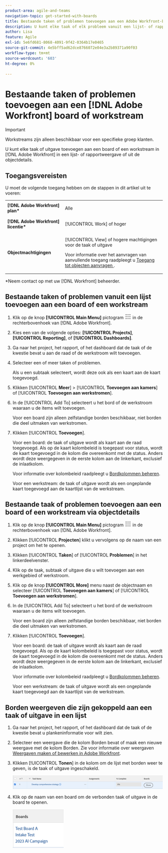 ```yaml
---
product-area: agile-and-teams
navigation-topic: get-started-with-boards
title: Bestaande taken of problemen toevoegen aan een Adobe Workfront-board of -werkstroom
description: U kunt elke taak of elk probleem vanuit een lijst- of rapportweergave toevoegen aan een bestuur in Adobe Workfront.
author: Lisa
feature: Agile
exl-id: 5e6fd681-8068-4091-9f42-0364b17e0465
source-git-commit: 4e5bff5ad62dce8766072e04e3a2b89371a90f03
workflow-type: tm+mt
source-wordcount: '603'
ht-degree: 0%

---
```


# Bestaande taken of problemen toevoegen aan een [!DNL Adobe Workfront] board of workstream

>[!IMPORTANT]
>
>Workstreams zijn alleen beschikbaar voor een specifieke groep klanten.

U kunt elke taak of uitgave toevoegen aan een board of een workstream in [!DNL Adobe Workfront] in een lijst- of rapportweergave of uit de objectdetails.

## Toegangsvereisten

U moet de volgende toegang hebben om de stappen in dit artikel uit te voeren:

<table style="table-layout:auto">
 <col>
 <col>
 <tbody>
  <tr>
   <td role="rowheader"><strong>[!DNL Adobe Workfront] plan*</strong></td>
   <td> <p>Alle</p> </td>
  </tr>
  <tr>
   <td role="rowheader"><strong>[!DNL Adobe Workfront] licentie*</strong></td>
   <td> <p>[!UICONTROL Work] of hoger</p> </td>
  </tr>
  <tr>
   <td role="rowheader"><strong>Objectmachtigingen</strong></td>
   <td> <p>[!UICONTROL View] of hogere machtigingen voor de taak of uitgave</p> <p>Voor informatie over het aanvragen van aanvullende toegang raadpleegt u <a href="/help/quicksilver/workfront-basics/grant-and-request-access-to-objects/request-access.md" class="MCXref xref">Toegang tot objecten aanvragen </a>.</p> </td>
  </tr>
 </tbody>
</table>

&#42;Neem contact op met uw [!DNL Workfront] beheerder.

## Bestaande taken of problemen vanuit een lijst toevoegen aan een board of een workstream

1. Klik op de knop **[!UICONTROL Main Menu]** pictogram ![](assets/main-menu-icon.png) in de rechterbovenhoek van [!DNL Adobe Workfront].
1. Kies een van de volgende opties: **[!UICONTROL Projects]**, **[!UICONTROL Reporting]**, of **[!UICONTROL Dashboards]**.
1. Ga naar het project, het rapport, of het dashboard dat de taak of de kwestie bevat u aan de raad of de werkstroom wilt toevoegen.
1. Selecteer een of meer taken of problemen.

   Als u een subtaak selecteert, wordt deze ook als een kaart aan de kaart toegevoegd.

1. Klikken [!UICONTROL **Meer**] > [!UICONTROL **Toevoegen aan kamers**] of [!UICONTROL **Toevoegen aan werkstromen**].
1. In de [!UICONTROL Add To] selecteert u het bord of de werkstroom waaraan u de items wilt toevoegen.

   Voor een board zijn alleen zelfstandige borden beschikbaar, niet borden die deel uitmaken van werkstromen.

1. Klikken [!UICONTROL **Toevoegen**].

   Voor een board: de taak of uitgave wordt als kaart aan de raad toegevoegd. Als op de kaart kolombeleid is toegepast voor status, wordt de kaart toegevoegd in de kolom die overeenkomt met de status. Anders wordt deze weergegeven in de eerste kolom aan de linkerkant, exclusief de inlaatkolom.

   Voor informatie over kolombeleid raadpleegt u [Bordkolommen beheren](/help/quicksilver/agile/get-started-with-boards/manage-board-columns.md).

   Voor een werkstream: de taak of uitgave wordt als een ongeplande kaart toegevoegd aan de kaartlijst van de werkstream.

## Bestaande taak of problemen toevoegen aan een board of een workstream via objectdetails

1. Klik op de knop **[!UICONTROL Main Menu]** pictogram ![](assets/main-menu-icon.png) in de rechterbovenhoek van [!DNL Adobe Workfront].
1. Klikken [!UICONTROL **Projecten**] klikt u vervolgens op de naam van een project om het te openen.
1. Klikken [!UICONTROL **Taken**] of [!UICONTROL **Problemen**] in het linkerdeelvenster.
1. Klik op de taak, subtaak of uitgave die u wilt toevoegen aan een werkgebied of werkstroom.
1. Klik op de knop **[!UICONTROL More]** menu naast de objectnaam en selecteer [!UICONTROL **Toevoegen aan kamers**] of [!UICONTROL **Toevoegen aan werkstromen**].
1. In de [!UICONTROL Add To] selecteert u het bord of de werkstroom waaraan u de items wilt toevoegen.

   Voor een board zijn alleen zelfstandige borden beschikbaar, niet borden die deel uitmaken van werkstromen.

1. Klikken [!UICONTROL **Toevoegen**].

   Voor een board: de taak of uitgave wordt als kaart aan de raad toegevoegd. Als op de kaart kolombeleid is toegepast voor status, wordt de kaart toegevoegd in de kolom die overeenkomt met de status. Anders wordt deze weergegeven in de eerste kolom aan de linkerkant, exclusief de inlaatkolom.

   Voor informatie over kolombeleid raadpleegt u [Bordkolommen beheren](/help/quicksilver/agile/get-started-with-boards/manage-board-columns.md).

   Voor een werkstream: de taak of uitgave wordt als een ongeplande kaart toegevoegd aan de kaartlijst van de werkstream.

## Borden weergeven die zijn gekoppeld aan een taak of uitgave in een lijst

1. Ga naar het project, het rapport, of het dashboard dat de taak of de kwestie bevat u plankeninformatie voor wilt zien.
1. Selecteer een weergave die de kolom Borden bevat of maak een nieuwe weergave met de kolom Borden.
Zie voor informatie over weergaven [Weergaven maken of bewerken in Adobe Workfront](/help/quicksilver/reports-and-dashboards/reports/reporting-elements/create-edit-views.md).
1. Klikken [!UICONTROL **Tonen**] in de kolom om de lijst met borden weer te geven, is de taak of uitgave ingeschakeld.

   ![Tekengebieden in kolom tonen](assets/show-boards-in-column.png)

1. Klik op de naam van een board om de verbonden taak of uitgave in de board te openen.

   ![Een board selecteren](assets/select-board-in-column.png)

